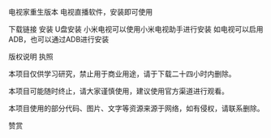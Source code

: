 电视家重生版本
电视直播软件，安装即可使用

下载链接
安装
U盘安装
小米电视可以使用小米电视助手进行安装
如电视可以启用ADB，也可以通过ADB进行安装
 
 
 
 

版权说明
执照

本项目仅供学习研究，禁止用于商业用途，请于下载二十四小时内删除。

本项目可能随时终止，请大家谨慎使用，建议使用官方渠道进行观看。

本项目使用的部分代码、图片、文字等资源来源于网络，如有侵权，请联系删除。

赞赏
 
